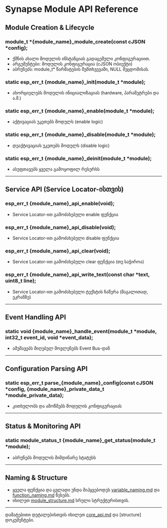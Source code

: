# Synapse Module API Reference

## Module Creation & Lifecycle

### module_t *{module_name}_module_create(const cJSON *config);
- ქმნის ახალი მოდულის ინსტანციას გადაცემული კონფიგურაციით.
- არგუმენტები: მოდულის კონფიგურაცია (cJSON ობიექტი)
- აბრუნებს: module_t* წარმატების შემთხვევაში, NULL შეცდომისას.

### static esp_err_t {module_name}_init(module_t *module);
- ახორციელებს მოდულის ინიციალიზაციას (hardware, პარამეტრები და ა.შ.)

### static esp_err_t {module_name}_enable(module_t *module);
- აქტივაციას უკეთებს მოდულს (enable logic)

### static esp_err_t {module_name}_disable(module_t *module);
- დეაქტივაციას უკეთებს მოდულს (disable logic)

### static esp_err_t {module_name}_deinit(module_t *module);
- ასუფთავებს ყველა გამოყოფილ რესურსს

---

## Service API (Service Locator-ისთვის)

### esp_err_t {module_name}_api_enable(void);
- Service Locator-ით გამოძახებული enable ფუნქცია

### esp_err_t {module_name}_api_disable(void);
- Service Locator-ით გამოძახებული disable ფუნქცია

### esp_err_t {module_name}_api_clear(void);
- Service Locator-ით გამოძახებული clear ფუნქცია (თუ საჭიროა)

### esp_err_t {module_name}_api_write_text(const char *text, uint8_t line);
- Service Locator-ით გამოძახებული ტექსტის ჩაწერა (მაგალითად, ეკრანზე)

---

## Event Handling API

### static void {module_name}_handle_event(module_t *module, int32_t event_id, void *event_data);
- ამუშავებს მიღებულ მოვლენებს Event Bus-დან

---

## Configuration Parsing API

### static esp_err_t parse_{module_name}_config(const cJSON *config, {module_name}_private_data_t *module_private_data);
- კითხულობს და ამოწმებს მოდულის კონფიგურაციას

---

## Status & Monitoring API

### static module_status_t {module_name}_get_status(module_t *module);
- აბრუნებს მოდულის მიმდინარე სტატუსს

---

## Naming & Structure
- ყველა ფუნქცია და ცვლადი უნდა მიჰყვებოდეს [variable_naming.md](../convention/variable_naming.md) და [function_naming.md](../convention/function_naming.md) წესებს.
- იხილეთ [module_structure.md](../convention/module_structure.md) სრული სტრუქტურისთვის.

---

დამატებითი დეტალებისთვის იხილეთ [core_api.md](core_api.md) და [structure] დოკუმენტები.

